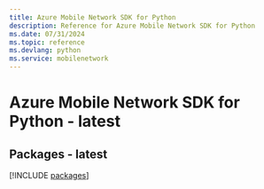 ```yaml
---
title: Azure Mobile Network SDK for Python
description: Reference for Azure Mobile Network SDK for Python
ms.date: 07/31/2024
ms.topic: reference
ms.devlang: python
ms.service: mobilenetwork
---
```

# Azure Mobile Network SDK for Python - latest
## Packages - latest
[!INCLUDE [packages](mobile-network-index.md)]